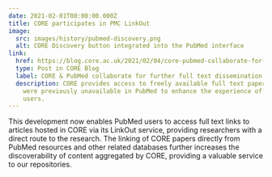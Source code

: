 ```yaml
---
date: 2021-02-01T00:00:00.000Z
title: CORE participates in PMC LinkOut
image:
  src: images/history/pubmed-discovery.png
  alt: CORE Discovery button integrated into the PubMed interface
link:
  href: https://blog.core.ac.uk/2021/02/04/core-pubmed-collaborate-for-further-full-text-dissemination/
  type: Post in CORE Blog
  label: CORE & PubMed collaborate for further full text dissemination
  description: CORE provides access to freely available full text papers which
    were previously unavailable in PubMed to enhance the experience of its
    users.
---
```

This development now enables PubMed users to access full text links to articles hosted in CORE via its LinkOut service, providing researchers with a direct route to the research. The linking of CORE papers directly from PubMed resources and other related databases further increases the discoverability of content aggregated by CORE, providing a valuable service to our repositories.
